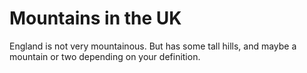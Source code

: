 Mountains in the UK
==================
England is not very mountainous.
But has some tall hills, and maybe a mountain or two depending on your definition.
